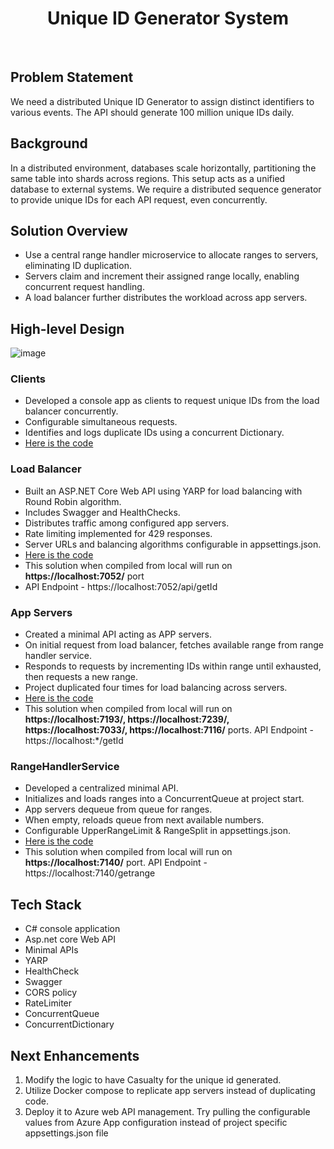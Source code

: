 <h1 align="center">Unique ID Generator System</h1>
<br/>

## Problem Statement
We need a distributed Unique ID Generator to assign distinct identifiers to various events. The API should generate 100 million unique IDs daily.

## Background
In a distributed environment, databases scale horizontally, partitioning the same table into shards across regions. This setup acts as a unified database to external systems. We require a distributed sequence generator to provide unique IDs for each API request, even concurrently.

## Solution Overview
- Use a central range handler microservice to allocate ranges to servers, eliminating ID duplication.
- Servers claim and increment their assigned range locally, enabling concurrent request handling.
- A load balancer further distributes the workload across app servers.

## High-level Design
![image](https://github.com/dawoodhussain/High-level-System-Design/assets/33810029/dbb0360f-8e72-4e7f-ab19-855d3ac7c138)

### Clients
- Developed a console app as clients to request unique IDs from the load balancer concurrently.
- Configurable simultaneous requests.
- Identifies and logs duplicate IDs using a concurrent Dictionary.
- [Here is the code](https://github.com/dawoodhussain/High-level-System-Design/tree/main/Utils/ConcurrentRequestsTest)

### Load Balancer
- Built an ASP.NET Core Web API using YARP for load balancing with Round Robin algorithm.
- Includes Swagger and HealthChecks.
- Distributes traffic among configured app servers.
- Rate limiting implemented for 429 responses.
- Server URLs and balancing algorithms configurable in appsettings.json.
- [Here is the code](https://github.com/dawoodhussain/High-level-System-Design/tree/main/DistributedUniqueIdGenerator/GenerateSequenceApiLB)
- This solution when compiled from local will run on **https://localhost:7052/** port
- API Endpoint - https://localhost:7052/api/getId

### App Servers
- Created a minimal API acting as APP servers.
- On initial request from load balancer, fetches available range from range handler service.
- Responds to requests by incrementing IDs within range until exhausted, then requests a new range.
- Project duplicated four times for load balancing across servers.
- [Here is the code](https://github.com/dawoodhussain/High-level-System-Design/tree/main/DistributedUniqueIdGenerator/AppServers)
- This solution when compiled from local will run on **https://localhost:7193/, https://localhost:7239/, https://localhost:7033/, https://localhost:7116/** ports. API Endpoint - https://localhost:*/getId

### RangeHandlerService
- Developed a centralized minimal API.
- Initializes and loads ranges into a ConcurrentQueue at project start.
- App servers dequeue from queue for ranges.
- When empty, reloads queue from next available numbers.
- Configurable UpperRangeLimit & RangeSplit in appsettings.json.
- [Here is the code](https://github.com/dawoodhussain/High-level-System-Design/tree/main/DistributedUniqueIdGenerator/RangeHandlerService)
- This solution when compiled from local will run on **https://localhost:7140/** port. API Endpoint - https://localhost:7140/getrange

## Tech Stack
- C# console application
- Asp.net core Web API
- Minimal APIs
- YARP
- HealthCheck
- Swagger
- CORS policy
- RateLimiter
- ConcurrentQueue
- ConcurrentDictionary

## Next Enhancements
1. Modify the logic to have Casualty for the unique id generated.
2. Utilize Docker compose to replicate app servers instead of duplicating code.
3. Deploy it to Azure web API management. Try pulling the configurable values from Azure App configuration instead of project specific appsettings.json file
